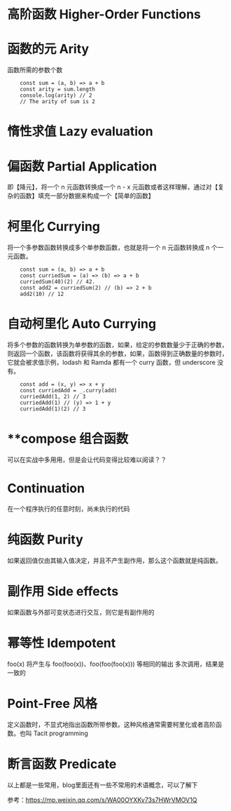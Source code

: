 # 高阶函数 Higher-Order Functions
# 函数的元 Arity
函数所需的参数个数
```
    const sum = (a, b) => a + b
    const arity = sum.length
    console.log(arity) // 2
    // The arity of sum is 2
```
# 惰性求值 Lazy evaluation
# 偏函数 Partial Application
即【降元】，将一个 n 元函数转换成一个 n - x 元函数或者这样理解，通过对【复杂的函数】填充一部分数据来构成一个【简单的函数】
# 柯里化 Currying
将一个多参数函数转换成多个单参数函数，也就是将一个 n 元函数转换成 n 个一元函数。
```
    const sum = (a, b) => a + b
    const curriedSum = (a) => (b) => a + b
    curriedSum(40)(2) // 42.
    const add2 = curriedSum(2) // (b) => 2 + b
    add2(10) // 12
```
# 自动柯里化 Auto Currying
将多个参数的函数转换为单参数的函数，如果，给定的参数数量少于正确的参数，则返回一个函数，该函数将获得其余的参数，如果，函数得到正确数量的参数时，它就会被求值示例，lodash 和 Ramda 都有一个 curry 函数，但 underscore 没有。
```
    const add = (x, y) => x + y
    const curriedAdd = _.curry(add)
    curriedAdd(1, 2) // 3
    curriedAdd(1) // (y) => 1 + y
    curriedAdd(1)(2) // 3
```
# **compose 组合函数
可以在实战中多用用，但是会让代码变得比较难以阅读？？
# Continuation
在一个程序执行的任意时刻，尚未执行的代码
# 纯函数 Purity
如果返回值仅由其输入值决定，并且不产生副作用，那么这个函数就是纯函数。
# 副作用 Side effects
如果函数与外部可变状态进行交互，则它是有副作用的
# 幂等性 Idempotent
foo(x) 将产生与 foo(foo(x))、foo(foo(foo(x))) 等相同的输出
多次调用，结果是一致的
# Point-Free 风格
定义函数时，不显式地指出函数所带参数。这种风格通常需要柯里化或者高阶函数。也叫 Tacit programming
# 断言函数 Predicate

以上都是一些常用，blog里面还有一些不常用的术语概念，可以了解下

参考：https://mp.weixin.qq.com/s/WA00OYXKv73s7HWrVMOV1Q
